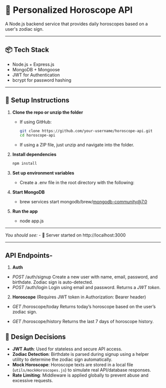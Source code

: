 # 🔮 Personalized Horoscope API

A Node.js backend service that provides daily horoscopes based on a user's zodiac sign.

---

## 📦 Tech Stack

- Node.js + Express.js
- MongoDB + Mongoose
- JWT for Authentication
- bcrypt for password hashing

---

## 🚀 Setup Instructions

1. **Clone the repo or unzip the folder**
   - If using GitHub:
     ```bash
     git clone https://github.com/your-username/horoscope-api.git
     cd horoscope-api
     ```
   - If using a ZIP file, just unzip and navigate into the folder.

2. **Install dependencies**
   ```bash
   npm install

3. **Set up environment variables**
    - Create a .env file in the root directory with the following:

        <!-- MONGO_URI=mongodb://localhost:27017/horoscope-api
        JWT_SECRET=your_jwt_secret_here -->

4. **Start MongoDB**
    - brew services start mongodb/brew/mongodb-community@7.0

5. **Run the app**
    - node app.js

---

*You should see:*
    - 🚀 Server started on http://localhost:3000

---

## API Endpoints-

1. **Auth**
- *POST* /auth/signup
    Create a new user with name, email, password, and birthdate. Zodiac sign is auto-detected.
- *POST* /auth/login
    Login using email and password. Returns a *JWT token*.

2. **Horoscope** 
(Requires JWT token in Authorization: Bearer <token> header)
- *GET* /horoscope/today
    Returns today’s horoscope based on the user’s zodiac sign.

- *GET* /horoscope/history
    Returns the last 7 days of horoscope history.


## 🧠 Design Decisions

- **JWT Auth**: Used for stateless and secure API access.
- **Zodiac Detection**: Birthdate is parsed during signup using a helper utility to determine the zodiac sign automatically.
- **Mock Horoscope**: Horoscope texts are stored in a local file (`utils/mockHoroscopes.js`) to simulate real API/database responses.
- **Rate Limiting**: Middleware is applied globally to prevent abuse and excessive requests.

